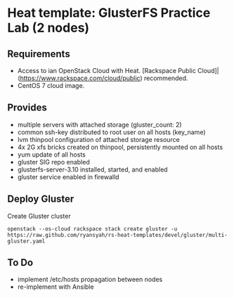 Heat template: GlusterFS Practice Lab (2 nodes)
=======================================

Requirements
------------
* Access to ian OpenStack Cloud with Heat. [Rackspace Public Cloud]|(https://www.rackspace.com/cloud/public) recommended.
* CentOS 7 cloud image.

Provides
------------
* multiple servers with attached storage (gluster_count: 2)
* common ssh-key distributed to root user on all hosts (key_name)
* lvm thinpool configuration of attached storage resource
* 4x 2G xfs bricks created on thinpool, persistently mounted on all hosts
* yum update of all hosts
* gluster SIG repo enabled
* glusterfs-server-3.10 installed, started, and enabled
* gluster service enabled in firewalld

Deploy Gluster 
------------

Create Gluster cluster

```
openstack --os-cloud rackspace stack create gluster -u https://raw.github.com/ryansyah/rs-heat-templates/devel/gluster/multi-gluster.yaml
```

To Do
------------
* implement /etc/hosts propagation between nodes
* re-implement with Ansible
